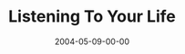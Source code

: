 ---
layout: message
category: message
series: "Going Crazy"
title: "Listening To Your Life"
date: 2004-05-09-00-00
message_id: 172
audio: "http://s3.amazonaws.com/crossroads-media/media/legacy/mp3/GC_04_05-09-04_Listening_To_Your_Life.mp3"
audio-duration: "40:17"
explicit: false
---